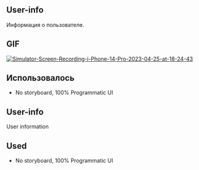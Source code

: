 ## User-info
Информация о пользователе. 

## GIF
<a href="https://ibb.co/X2yx3n8"><img src="https://i.ibb.co/r7b2cBs/Simulator-Screen-Recording-i-Phone-14-Pro-2023-04-25-at-18-24-43.gif" alt="Simulator-Screen-Recording-i-Phone-14-Pro-2023-04-25-at-18-24-43" border="0"></a>

## **Использовалось**
- No storyboard, 100% Programmatic UI

## User-info
User information

## **Used**
- No storyboard, 100% Programmatic UI
